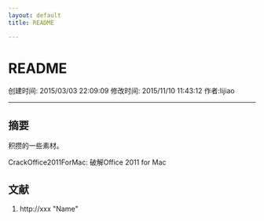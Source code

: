 ```yaml
---
layout: default
title: README

---
```


# README
创建时间: 2015/03/03 22:09:09  修改时间: 2015/11/10 11:43:12 作者:lijiao

----

## 摘要

积攒的一些素材。

CrackOffice2011ForMac:  破解Office 2011 for Mac

## 文献
1. http://xxx  "Name"


